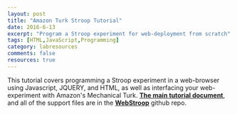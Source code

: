 ```yaml
---
layout: post
title: "Amazon Turk Stroop Tutorial"
date: 2016-6-13
excerpt: "Program a Stroop experiment for web-deployment from scratch"
tags: [HTML,JavaScript,Programming]
category: labresources
comments: false
resources: true
---
```

This tutorial covers programming a Stroop experiment in a web-browser using Javascript, JQUERY, and HTML, as well as interfacing your web-experiment with Amazon's Mechanical Turk. **[The main tutorial document](https://github.com/CrumpLab/WebStroopTutorial/blob/master/Stroop%20Tutorial.md)**, and all of the support files are in the **[WebStroop](https://github.com/CrumpLab/WebStroopTutorial)** github repo.
